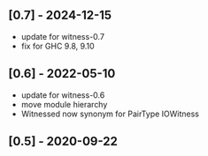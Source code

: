 ## [0.7] - 2024-12-15
- update for witness-0.7
- fix for GHC 9.8, 9.10

## [0.6] - 2022-05-10
- update for witness-0.6
- move module hierarchy
- Witnessed now synonym for PairType IOWitness

## [0.5] - 2020-09-22
